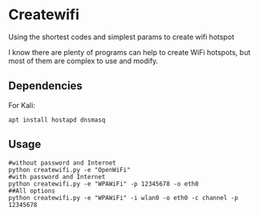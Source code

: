 # Createwifi
Using the shortest codes and simplest params to create wifi hotspot

I know there are plenty of programs can help to create WiFi hotspots, but most of them are complex to use and modify. 

## Dependencies
For Kali:
```
apt install hostapd dnsmasq
```

## Usage
```
#without password and Internet
python createwifi.py -e "OpenWiFi"
#with password and Internet
python createwifi.py -e "WPAWiFi" -p 12345678 -o eth0
##All options
python createwifi.py -e "WPAWiFi" -i wlan0 -o eth0 -c channel -p 12345678
```
